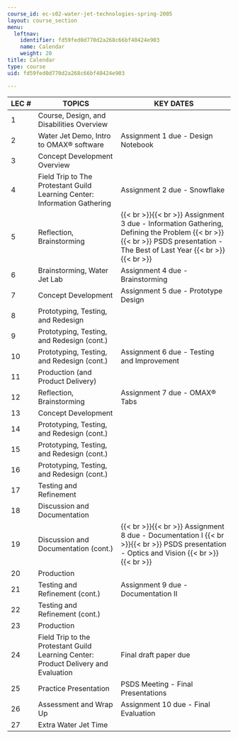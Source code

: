 ```yaml
---
course_id: ec-s02-water-jet-technologies-spring-2005
layout: course_section
menu:
  leftnav:
    identifier: fd59fed0d770d2a268c66bf40424e903
    name: Calendar
    weight: 20
title: Calendar
type: course
uid: fd59fed0d770d2a268c66bf40424e903

---
```


| LEC # | TOPICS | KEY DATES |
| --- | --- | --- |
| 1 | Course, Design, and Disabilities Overview | &nbsp; |
| 2 | Water Jet Demo, Intro to OMAX® software | Assignment 1 due - Design Notebook |
| 3 | Concept Development Overview | &nbsp; |
| 4 | Field Trip to The Protestant Guild Learning Center: Information Gathering | Assignment 2 due - Snowflake |
| 5 | Reflection, Brainstorming |  {{< br >}}{{< br >}} Assignment 3 due - Information Gathering, Defining the Problem {{< br >}}{{< br >}} PSDS presentation -The Best of Last Year {{< br >}}{{< br >}}  |
| 6 | Brainstorming, Water Jet Lab | Assignment 4 due - Brainstorming |
| 7 | Concept Development | Assignment 5 due - Prototype Design |
| 8 | Prototyping, Testing, and Redesign | &nbsp; |
| 9 | Prototyping, Testing, and Redesign (cont.) | &nbsp; |
| 10 | Prototyping, Testing, and Redesign (cont.) | Assignment 6 due - Testing and Improvement |
| 11 | Production (and Product Delivery) | &nbsp; |
| 12 | Reflection, Brainstorming | Assignment 7 due - OMAX® Tabs |
| 13 | Concept Development | &nbsp; |
| 14 | Prototyping, Testing, and Redesign (cont.) | &nbsp; |
| 15 | Prototyping, Testing, and Redesign (cont.) | &nbsp; |
| 16 | Prototyping, Testing, and Redesign (cont.) | &nbsp; |
| 17 | Testing and Refinement | &nbsp; |
| 18 | Discussion and Documentation | &nbsp; |
| 19 | Discussion and Documentation (cont.) |  {{< br >}}{{< br >}} Assignment 8 due - Documentation I {{< br >}}{{< br >}} PSDS presentation - Optics and Vision {{< br >}}{{< br >}}  |
| 20 | Production | &nbsp; |
| 21 | Testing and Refinement (cont.) | Assignment 9 due - Documentation II |
| 22 | Testing and Refinement (cont.) | &nbsp; |
| 23 | Production | &nbsp; |
| 24 | Field Trip to the Protestant Guild Learning Center: Product Delivery and Evaluation | Final draft paper due |
| 25 | Practice Presentation | PSDS Meeting - Final Presentations |
| 26 | Assessment and Wrap Up | Assignment 10 due - Final Evaluation |
| 27 | Extra Water Jet Time |